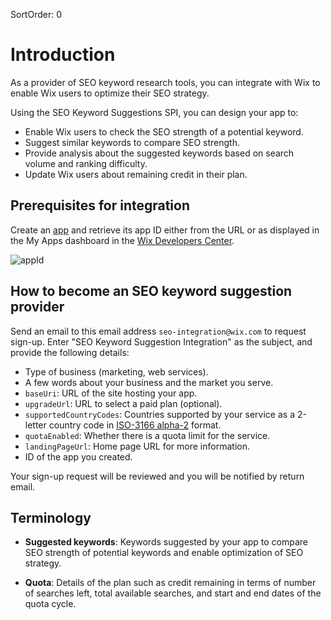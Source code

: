 SortOrder: 0
# Introduction

As a provider of SEO keyword research tools, you can integrate with Wix to enable Wix users to optimize their SEO strategy. 

Using the SEO Keyword Suggestions SPI, you can design your app to:
- Enable Wix users to check the SEO strength of a potential keyword.
- Suggest similar keywords to compare SEO strength.
- Provide analysis about the suggested keywords based on search volume and ranking difficulty.
- Update Wix users about remaining credit in their plan.

## Prerequisites for integration

Create an [app](https://dev.wix.com/dc3/my-apps/) and retrieve its app ID either from the URL or as displayed in the My Apps dashboard in the [Wix Developers Center](https://dev.wix.com/).  

![appId](https://s3.amazonaws.com/wixplorer-readme-images/seo-keyword-suggestions%2FappId-small.jpg "App ID")  

## How to become an SEO keyword suggestion provider

Send an email to this email address `seo-integration@wix.com` to request sign-up. Enter "SEO Keyword Suggestion Integration" as the subject, and provide the following details:  
- Type of business (marketing, web services).  
- A few words about your business and the market you serve.  
- `baseUri`: URL of the site hosting your app.  
- `upgradeUrl`: URL to select a paid plan (optional).  
- `supportedCountryCodes`: Countries supported by your service as a 2-letter country code in [ISO-3166 alpha-2](https://en.wikipedia.org/wiki/ISO_3166-1_alpha-2#Officially_assigned_code_elements) format.  
- `quotaEnabled`: Whether there is a quota limit for the service.
- `landingPageUrl`: Home page URL for more information.
- ID of the app you created.

Your sign-up request will be reviewed and you will be notified by return email.

## Terminology

 - **Suggested keywords**: Keywords suggested by your app to compare SEO strength of potential keywords and enable optimization of SEO strategy.

- **Quota**: Details of the plan such as credit remaining in terms of number of searches left, total available searches, and start and end dates of the quota cycle.
 

 
<!-- # Complete the following steps to adapt Wix system's integration to make your SEO tools available to Wix users.

# This SPI allowing implement a service provider for keywords suggestion, 
# Allowing Wix users to find the strongest keyword options using search volume, ranking difficulty and more. Compare keyword performance and find options that can help you get more traffic.
# Service also check for user quota, in case the provider has any limits related to query quota.

# The integration is done via an app in the Wix App Market (created in the [Wix Developer Center](https://dev.wix.com/))

# Complete the following steps to adapt Wix system's integration to make your delivery methods available to merchants and their customers. -->

<!-- ## Prerequisites -->
<!-- Create an [app](https://dev.wix.com/apps/) with a Dashboard component. This component represents the SEO dashboard page to add to the Wix user's site. -->

<!-- ## Signing up to the Integration




# Send an email to this email address: seo-keywords-suggestions-integration@wix.com to request sign-up. Enter "SEO Keywords Suggestions Integration" as the subject, and provide the following details:

1. App ID - from dev.wix.com
2. Configuration data:

|Value|Description|
|---|---|
|Base URL|The URL of the SPI implementation|
|Landing page URL|Provider service landing page to redirect user for more information|
|Upgrade URL (optional)|URL to redirect the user in case they want to purchase a plan, will be used in case `Quota.paid_plan` will be `false`|
|Quota enabled|Signifies if there is a quota limit in the service|
|Supported country codes|List of supported countries to be used once getting the keywords suggestions|

Your sign-up request will be reviewed, and you will be notified by return email. -->


